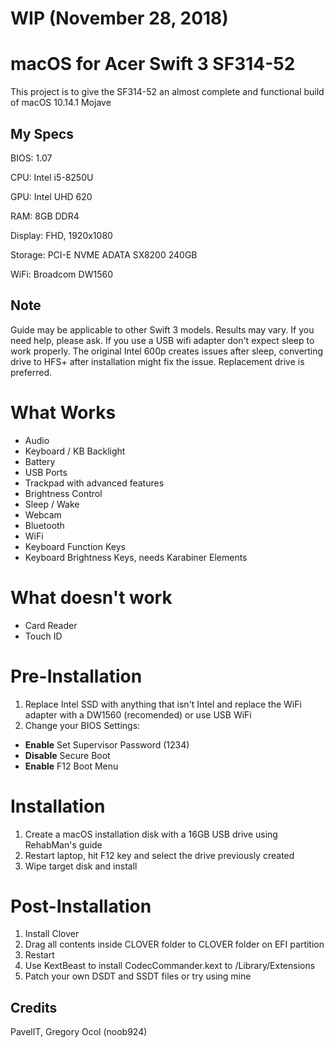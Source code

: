 # WIP (November 28, 2018)
# macOS for Acer Swift 3 SF314-52 
This project is to give the SF314-52 an almost complete and functional build of macOS 10.14.1 Mojave

## My Specs
BIOS: 1.07

CPU: Intel i5-8250U

GPU: Intel UHD 620

RAM: 8GB DDR4 

Display: FHD, 1920x1080

Storage: PCI-E NVME ADATA SX8200 240GB 

WiFi: Broadcom DW1560

## Note
Guide may be applicable to other Swift 3 models. Results may vary. If you need help, please ask.
If you use a USB wifi adapter don't expect sleep to work properly.
The original Intel 600p creates issues after sleep, converting drive to HFS+ after installation might fix the issue. Replacement drive is preferred.

# What Works
- Audio
- Keyboard / KB Backlight
- Battery
- USB Ports
- Trackpad with advanced features
- Brightness Control
- Sleep / Wake
- Webcam
- Bluetooth
- WiFi
- Keyboard Function Keys
- Keyboard Brightness Keys, needs Karabiner Elements

# What doesn't work
- Card Reader
- Touch ID

# Pre-Installation
1. Replace Intel SSD with anything that isn't Intel and replace the WiFi adapter with a DW1560 (recomended) or use USB WiFi
2. Change your BIOS Settings: 
  - **Enable** Set Supervisor Password (1234)
  - **Disable** Secure Boot
  - **Enable** F12 Boot Menu 
  
# Installation
1. Create a macOS installation disk with a 16GB USB drive using RehabMan's guide
2. Restart laptop, hit F12 key and select the drive previously created
3. Wipe target disk and install

# Post-Installation
1. Install Clover
2. Drag all contents inside CLOVER folder to CLOVER folder on EFI partition
3. Restart
4. Use KextBeast to install CodecCommander.kext to /Library/Extensions
5. Patch your own DSDT and SSDT files or try using mine

## Credits
PavelIT, Gregory Ocol (noob924)
